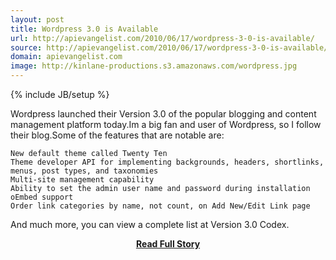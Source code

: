 ```yaml
---
layout: post
title: Wordpress 3.0 is Available
url: http://apievangelist.com/2010/06/17/wordpress-3-0-is-available/
source: http://apievangelist.com/2010/06/17/wordpress-3-0-is-available/
domain: apievangelist.com
image: http://kinlane-productions.s3.amazonaws.com/wordpress.jpg
---
```

{% include JB/setup %}<p>Wordpress launched their Version 3.0 of the popular blogging and content management platform today.Im a big fan and user of Wordpress, so I follow their blog.Some of the features that are notable are:

	New default theme called Twenty Ten
	Theme developer API for implementing backgrounds, headers, shortlinks, menus, post types, and taxonomies
	Multi-site management capability
	Ability to set the admin user name and password during installation
	oEmbed support
	Order link categories by name, not count, on Add New/Edit Link page

And much more, you can view a complete list at Version 3.0 Codex.</p>
<center><p><a href="http://apievangelist.com/2010/06/17/wordpress-3-0-is-available/" style='padding:25px; font-sze:18px; font-weight: bold;'>Read Full Story</a></p></center>
